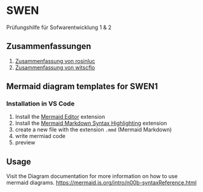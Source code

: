 # SWEN

Prüfungshilfe für Sofwarentwicklung 1 & 2

## Zusammenfassungen
1. [Zusammenfassung von rosinluc](https://github.zhaw.ch/rosinluc/SWEN1/blob/main/SWEN1_Zusammenfassung_rosinluc.md)
2. [Zusammenfassung von witscflo](https://github.zhaw.ch/pages/witscflo/swen1_summary/summary.html)


## Mermaid diagram templates for SWEN1

### Installation in VS Code

1. Install the [Mermaid Editor](https://marketplace.visualstudio.com/items?itemName=tomoyukim.vscode-mermaid-editor) extension
2. Install the [Mermaid Markdown Syntax Highlighting](https://marketplace.visualstudio.com/items?itemName=bpruitt-goddard.mermaid-markdown-syntax-highlighting) extension
3. create a new file with the extension `.mmd` (Mermaid Markdown)
4. write mermiad code
5. preview

## Usage
Visit the Diagram documentation for more information on how to use mermaid diagrams.
https://mermaid.js.org/intro/n00b-syntaxReference.html
